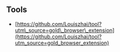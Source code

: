 ## Tools

* [https://github.com/Louiszhai/tool?utm\_source=gold\_browser\_extension](https://github.com/Louiszhai/tool?utm_source=gold_browser_extension)




